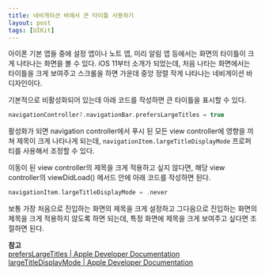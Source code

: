 ```yaml
---
title: 네비게이션 바에서 큰 타이틀 사용하기
layout: post
tags: [UIKit]
---
```


아이폰 기본 앱들 중에 설정 앱이나 노트 앱, 미리 알림 앱 등에서는 화면의 타이틀이 크게 나타나는 화면을 볼 수 있다. iOS 11부터 소개가 되었는데, 처음 나타는 화면에서는 타이틀을 크게 보여주고 스크롤을 하면 가운데 중앙 정렬 작게 나타나는 네비게이션 바 디자인이다.

기본적으로 비활성화되어 있는데 아래 코드를 작성하면 큰 타이틀을 표시할 수 있다.

```swift
navigationController?.navigationBar.prefersLargeTitles = true
```

활성화가 되면 navigation controller에서 푸시 된 모든 view controller에 영향을 끼쳐 제목이 크게 나타나게 되는데, `navigationItem.largeTitleDisplayMode` 프로퍼티를 사용해서 조정할 수 있다.

이동이 된 view controller의 제목을 크게 적용하고 싶지 않다면, 해당 view controller의 viewDidLoad() 메서드 안에 아래 코드를 작성하면 된다.

```swift
navigationItem.largeTitleDisplayMode = .never
```

보통 가장 처음으로 진입하는 화면의 제목을 크게 설정하고 그다음으로 진입하는 화면의 제목을 크게 적용하지 않도록 하면 되는데, 특정 화면에 제목을 크게 보여주고 싶다면 조절하면 된다.

**참고**
<br>
[prefersLargeTitles | Apple Developer Documentation](https://developer.apple.com/documentation/uikit/uinavigationbar/2908999-preferslargetitles)
<br>
[largeTitleDisplayMode | Apple Developer Documentation](https://developer.apple.com/documentation/uikit/uinavigationitem/2909056-largetitledisplaymode)
